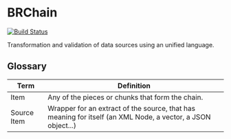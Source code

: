 # BRChain
[![Build Status](https://travis-ci.org/jdomenechb/brchain.svg?branch=master)](https://travis-ci.org/jdomenechb/brchain)

Transformation and validation of data sources using an unified language.

## Glossary
| Term | Definition |
| --- | --- |
| Item | Any of the pieces or chunks that form the chain. |
| Source Item | Wrapper for an extract of the source, that has meaning for itself (an XML Node, a vector, a JSON object...) |

